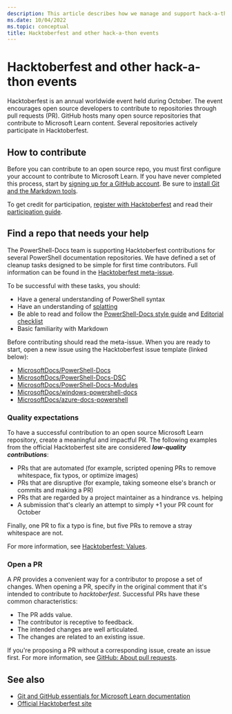 ```yaml
---
description: This article describes how we manage and support hack-a-thon events like Hacktoberfest.
ms.date: 10/04/2022
ms.topic: conceptual
title: Hacktoberfest and other hack-a-thon events
---
```

# Hacktoberfest and other hack-a-thon events

Hacktoberfest is an annual worldwide event held during October. The event encourages open source
developers to contribute to repositories through pull requests (PR). GitHub hosts many open source
repositories that contribute to Microsoft Learn content. Several repositories actively participate
in Hacktoberfest.

## How to contribute

Before you can contribute to an open source repo, you must first configure your account to
contribute to Microsoft Learn. If you have never completed this process, start by
[signing up for a GitHub account][01]. Be sure to [install Git and the Markdown tools][02].

To get credit for participation, [register with Hacktoberfest][03] and read their
[participation guide][04].

## Find a repo that needs your help

The PowerShell-Docs team is supporting Hacktoberfest contributions for several PowerShell
documentation repositories. We have defined a set of cleanup tasks designed to be simple for first
time contributors. Full information can be found in the [Hacktoberfest meta-issue][05].

To be successful with these tasks, you should:

- Have a general understanding of PowerShell syntax
- Have an understanding of [splatting][06]
- Be able to read and follow the [PowerShell-Docs style guide][07] and [Editorial checklist][08]
- Basic familiarity with Markdown

Before contributing should read the meta-issue. When you are ready to start, open a new issue using
the Hacktoberfest issue template (linked below):

- [MicrosoftDocs/PowerShell-Docs][09]
- [MicrosoftDocs/PowerShell-Docs-DSC][10]
- [MicrosoftDocs/PowerShell-Docs-Modules][11]
- [MicrosoftDocs/windows-powershell-docs][12]
- [MicrosoftDocs/azure-docs-powershell][13]

### Quality expectations

To have a successful contribution to an open source Microsoft Learn repository, create a meaningful
and impactful PR. The following examples from the official Hacktoberfest site are considered
**_low-quality contributions_**:

- PRs that are automated (for example, scripted opening PRs to remove whitespace, fix typos, or
  optimize images)
- PRs that are disruptive (for example, taking someone else's branch or commits and making a PR)
- PRs that are regarded by a project maintainer as a hindrance vs. helping
- A submission that's clearly an attempt to simply +1 your PR count for October

Finally, one PR to fix a typo is fine, but five PRs to remove a stray whitespace are not.

For more information, see [Hacktoberfest: Values][14].

### Open a PR

A _PR_ provides a convenient way for a contributor to propose a set of changes. When opening a PR,
specify in the original comment that it's intended to contribute to _hacktoberfest_. Successful PRs
have these common characteristics:

- The PR adds value.
- The contributor is receptive to feedback.
- The intended changes are well articulated.
- The changes are related to an existing issue.

If you're proposing a PR without a corresponding issue, create an issue first. For more information,
see [GitHub: About pull requests][15].

## See also

- [Git and GitHub essentials for Microsoft Learn documentation][16]
- [Official Hacktoberfest site][17]

<!-- link references -->
[01]: https://github.com/MicrosoftDocs/Contribute/blob/main/Contribute/get-started-setup-github.md
[02]: https://github.com/MicrosoftDocs/Contribute/blob/main/Contribute/get-started-setup-tools.md
[03]: https://hacktoberfest.com/auth/
[04]: https://hacktoberfest.com/participation/
[05]: https://github.com/MicrosoftDocs/PowerShell-Docs/issues/9257
[06]: https://learn.microsoft.com/en-us/powershell/module/microsoft.powershell.core/about/about_splatting
[07]: https://learn.microsoft.com/en-us/powershell/scripting/community/contributing/powershell-style-guide
[08]: https://learn.microsoft.com/en-us/powershell/scripting/community/contributing/editorial-checklist
[09]: https://github.com/MicrosoftDocs/PowerShell-Docs/issues/new?assignees=&labels=&template=00-hacktoberfest.yml&title=%F0%9F%8E%83+2022%3A+
[10]: https://github.com/MicrosoftDocs/PowerShell-Docs-DSC/issues/new?assignees=&labels=&template=00-hacktoberfest.yml&title=%F0%9F%8E%83+2022%3A+
[11]: https://github.com/MicrosoftDocs/PowerShell-Docs-Modules/issues/new?assignees=&labels=&template=00-hacktoberfest.yml&title=%F0%9F%8E%83+2022%3A+
[12]: https://github.com/MicrosoftDocs/windows-powershell-docs/issues/new?assignees=&labels=&template=00-hacktoberfest.yml&title=%F0%9F%8E%83+2022%3A+
[13]: https://github.com/MicrosoftDocs/azure-docs-powershell/issues/new?assignees=&labels=&template=00-hacktoberfest.yml&title=%F0%9F%8E%83+2022%3A+
[14]: https://hacktoberfest.com/participation/#values
[15]: https://docs.github.com/github/collaborating-with-pull-requests/proposing-changes-to-your-work-with-pull-requests/about-pull-requests
[16]: https://learn.microsoft.com/en-us/contribute/git-github-fundamentals
[17]: https://hacktoberfest.com/
